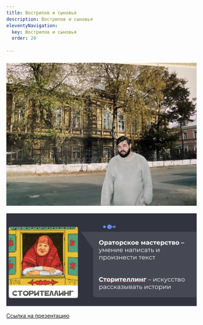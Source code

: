 ```yaml
---
title: Вострилов и сыновья
description: Вострилов и сыновья
eleventyNavigation:
  key: Вострилов и сыновья
  order: 20

---
```

### ![Александр Одинцов](/assets/uploads/2022/4.jpg)

![](/assets/uploads/2022/Снимок.PNG)

[Ссылка на презентацию](https://disk.yandex.ru/i/MjXqCfWdpeFZ-w "https://disk.yandex.ru/i/MjXqCfWdpeFZ-w")